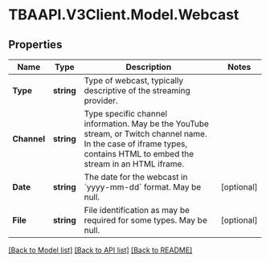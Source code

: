 
# TBAAPI.V3Client.Model.Webcast

## Properties

Name | Type | Description | Notes
------------ | ------------- | ------------- | -------------
**Type** | **string** | Type of webcast, typically descriptive of the streaming provider. | 
**Channel** | **string** | Type specific channel information. May be the YouTube stream, or Twitch channel name. In the case of iframe types, contains HTML to embed the stream in an HTML iframe. | 
**Date** | **string** | The date for the webcast in &#x60;yyyy-mm-dd&#x60; format. May be null. | [optional] 
**File** | **string** | File identification as may be required for some types. May be null. | [optional] 

[[Back to Model list]](../README.md#documentation-for-models)
[[Back to API list]](../README.md#documentation-for-api-endpoints)
[[Back to README]](../README.md)

